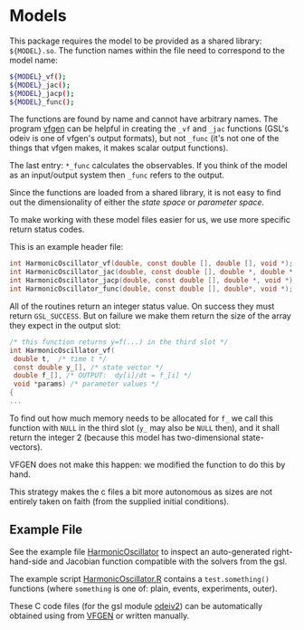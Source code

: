 # Models 

This package requires the model to be provided as a shared library:
`${MODEL}.so`. The function names within the file need to correspond to the model name:

```sh
${MODEL}_vf();
${MODEL}_jac();
${MODEL}_jacp();
${MODEL}_func();
```

The functions are found by name and cannot have arbitrary names. The
program [vfgen](https://warrenweckesser.github.io/vfgen/) can be
helpful in creating the `_vf` and `_jac` functions (GSL's odeiv is one
of vfgen's output formats), but not `_func` (it's not one of the
things that vfgen makes, it makes scalar output functions).

The last entry: `*_func` calculates the observables. If you think of
the model as an input/output system then `_func` refers to the output.

Since the functions are loaded from a shared library, it is not easy
to find out the dimensionality of either the *state space* or *parameter
space*. 

To make working with these model files easier for us, we use more
specific return status codes.

This is an example header file:
```c
int HarmonicOscillator_vf(double, const double [], double [], void *);
int HarmonicOscillator_jac(double, const double [], double *, double *, void *);
int HarmonicOscillator_jacp(double, const double [], double *, void *);
int HarmonicOscillator_func(double, const double [], double*, void *);
```

All of the routines return an integer status value. On success they
must return `GSL_SUCCESS`. But on failure we make them return the size
of the array they expect in the output slot:

```c
/* this function returns ẏ=f(...) in the third slot */
int HarmonicOscillator_vf(
 double t,  /* time t */
 const double y_[], /* state vector */
 double f_[], /* OUTPUT:  dy[i]/dt = f_[i] */
 void *params) /* parameter values */
{
...
```

To find out how much memory needs to be allocated for `f_` we call
this function with `NULL` in the third slot (`y_` may also be `NULL`
then), and it shall return the integer 2 (because this model has
two-dimensional state-vectors). 

VFGEN does not make this happen: we modified the function to do this
by hand.

This strategy makes the c files a bit more autonomous as sizes are not
entirely taken on faith (from the supplied initial conditions).

## Example File

See the example file [HarmonicOscillator](./HarmonicOscillator_gvf.c)
to inspect an auto-generated right-hand-side and Jacobian function
compatible with the solvers from the gsl.

The example script [HarmonicOscillator.R](./HarmonicOscillator.R)
contains a `test.something()` functions (where `something` is one of:
plain, events, experiments, outer).

These C code files (for the gsl module
[odeiv2](https://www.gnu.org/software/gsl/doc/html/ode-initval.html))
can be automatically obtained using from
[VFGEN](https://github.com/WarrenWeckesser/vfgen) or written manually.
